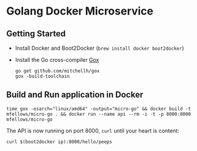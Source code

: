 # Golang Docker Microservice


## Getting Started

* Install Docker and Boot2Docker (`brew install docker boot2docker`)
* Install the Go cross-compiler [Gox](https://github.com/mitchellh/gox) 

	```
	go get github.com/mitchellh/gox
	gox -build-toolchain
	```
	
## Build and Run application in Docker

```
time gox -osarch="linux/amd64" -output="micro-go" && docker build -t mfellows/micro-go . && docker run --name api --rm -i -t -p 8000:8000 mfellows/micro-go
```

The API is now running on port 8000, `curl` until your heart is content:

```
curl $(boot2docker ip):8000/hello/peeps
```
